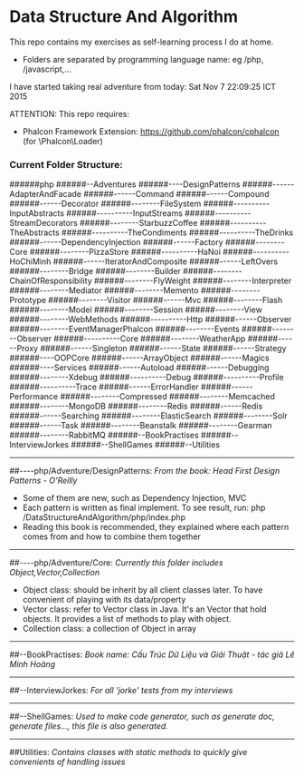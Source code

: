 # Data Structure And Algorithm

This repo contains my exercises as self-learning process I do at home.
  - Folders are separated by programming language name: eg /php, /javascript,...

I have started taking real adventure from today: Sat Nov  7 22:09:25 ICT 2015


ATTENTION:
This repo requires:  
 - Phalcon Framework Extension: https://github.com/phalcon/cphalcon (for \Phalcon\Loader)
 

### Current Folder Structure:

######php
######--Adventures
######----DesignPatterns
######------AdapterAndFacade
######------Command
######------Compound
######------Decorator
######--------FileSystem
######----------InputAbstracts
######----------InputStreams
######----------StreamDecorators
######--------StarbuzzCoffee
######----------TheAbstracts
######----------TheCondiments
######----------TheDrinks
######------DependencyInjection
######------Factory
######--------Core
######--------PizzaStore
######----------HaNoi
######----------HoChiMinh
######------IteratorAndComposite
######------LeftOvers
######--------Bridge
######--------Builder
######--------ChainOfResponsibility
######--------FlyWeight
######--------Interpreter
######--------Mediator
######--------Memento
######--------Prototype
######--------Visitor
######------Mvc
######--------Flash
######--------Model
######--------Session
######--------View
######--------WebMethods
######----------Http
######------Observer
######--------EventManagerPhalcon
######--------Events
######--------Observer
######----------Core
######--------WeatherApp
######------Proxy
######------Singleton
######------State
######------Strategy
######----OOPCore
######------ArrayObject
######------Magics
######----Services
######------Autoload
######------Debugging
######--------Xdebug
######----------Debug
######----------Profile
######----------Trace
######------ErrorHandler
######------Performance
######--------Compressed
######--------Memcached
######--------MongoDB
######--------Redis
######------Redis
######------Searching
######--------ElasticSearch
######--------Solr
######------Task
######--------Beanstalk
######--------Gearman
######--------RabbitMQ
######--BookPractises
######--InterviewJorkes
######--ShellGames
######--Utilities



------------------

##----php/Adventure/DesignPatterns: *From the book: Head First Design Patterns - O'Reilly*
- Some of them are new, such as Dependency Injection, MVC
- Each pattern is written as final implement. To see result, run: php /DataStructureAndAlgorithm/php/index.php
- Reading this book is recommended, they explained where each pattern comes from and how to combine them together

------------------

##----php/Adventure/Core: *Currently this folder includes Object,Vector,Collection*
- Object class: should be inherit by all client classes later. To have convenient of playing with its data/property
- Vector class: refer to Vector class in Java. It's an Vector that hold objects. It provides a list of methods to play with object. 
- Collection class: a collection of Object in array

------------------

##--BookPractises: *Book name: Cấu Trúc Dữ Liệu và Giải Thuật - tác giả Lê Minh Hoàng*

------------------

##--InterviewJorkes: *For all 'jorke' tests from my interviews*

------------------

##--ShellGames: *Used to make code generator, such as generate doc, generate files..., this file is also generated.*

------------------

##Utilities: *Contains classes with static methods to quickly give convenients of handling issues*